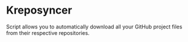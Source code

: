 # Kreposyncer
Script allows you to automatically download all your GitHub project files from their respective repositories.
